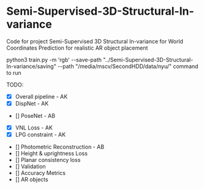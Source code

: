 # Semi-Supervised-3D-Structural-In-variance

Code for project 
Semi-Supervised 3D Structural In-variance for World Coordinates Prediction for realistic AR object placement

python3 train.py -m 'rgb' --save-path "../Semi-Supervised-3D-Structural-In-variance/saving" --path "/media/mscv/SecondHDD/data/nyu/"
command to run

TODO:

- [x] Overall pipeline - AK
- [x] DispNet - AK
- [] PoseNet - AB
- [x] VNL Loss - AK
- [x] LPG constraint - AK
- [] Photometric Reconstruction - AB
- [] Height & uprightness Loss
- [] Planar consistency loss
- [] Validation 
- [] Accuracy Metrics
- [] AR objects